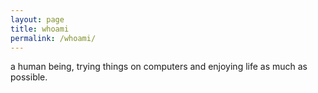 ```yaml
---
layout: page
title: whoami 
permalink: /whoami/
---
```


a human being, trying things on computers and enjoying life as much as possible.
